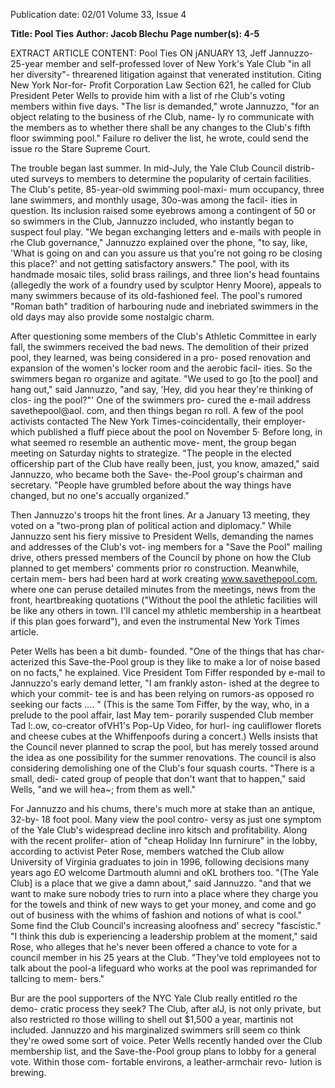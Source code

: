 Publication date: 02/01
Volume 33, Issue 4

**Title: Pool Ties**
**Author: Jacob Blechu**
**Page number(s): 4-5**

EXTRACT ARTICLE CONTENT:
Pool Ties 
ON jANUARY 13, Jeff Jannuzzo-25-year 
member and self-professed lover of New 
York's Yale Club "in all her diversity"-
threarened litigation against that venerated 
institution. Citing New York Nor-for-
Profit Corporation Law Section 621, he 
called for Club President Peter Wells to 
provide him with a list of rhe Club's voting 
members within five days. "The lisr is 
demanded," wrote Jannuzzo, "for an object 
relating to the business of rhe Club, name-
ly ro communicate with the members as to 
whether there shall be any changes to the 
Club's fifth floor swimming pool." Failure 
ro deliver the list, he wrote, could send the 
issue ro the Stare Supreme Court. 

The trouble began last summer. In 
mid-July, the Yale Club Council distrib-
uted surveys to members to determine the 
popularity of certain facilities. The Club's 
petite, 85-year-old swimming pool-maxi-
mum occupancy, three lane swimmers, and 
monthly usage, 30o-was among the facil-
ities in question. Its inclusion raised some 
eyebrows among a contingent of 50 or so 
swimmers in the Club, Jannuzzo included, 
who instantly began to suspect foul play. 
"We began exchanging letters and e-mails 
with people in rhe Club governance," 
Jannuzzo explained over the phone, "to say, 
like, 'What is going on and can you assure 
us that you're not going ro be closing this 
place?' and not getting satisfactory 
answers." The pool, with its handmade 
mosaic tiles, solid brass railings, and three 
lion's head fountains (allegedly the work of 
a foundry used by sculptor Henry Moore), 
appeals to many swimmers because of its 
old-fashioned feel. The pool's rumored 
"Roman bath" tradition of harbouring 
nude and inebriated swimmers in the old 
days may also provide some nostalgic 
charm. 

After questioning some members of 
the Club's Athletic Committee in early fall, 
the swimmers received the bad news. The 
demolition of their prized pool, they 
learned, was being considered in a pro-
posed renovation and expansion of the 
women's locker room and the aerobic facil-
ities. So the swimmers began ro organize 
and agitate. "We used to go [to the pool] 
and hang out," said Jannuzzo, "and say, 
'Hey, did you hear they're thinking of clos-
ing the pool?"' One of the swimmers pro-
cured the e-mail address savethepool@aol. 
com, and then things began ro roll. A few of 
the pool activists contacted The New York 
Times-coincidentally, their employer-
which published a fluff piece about the 
pool on November 5· Before long, in what 
seemed ro resemble an authentic move-
ment, the group began meeting on 
Saturday nights to strategize. "The people 
in the elected officership part of the Club 
have really been, just, you know, amazed," 
said Jannuzzo, who became both the Save-
the-Pool group's chairman and secretary. 
"People have grumbled before about the 
way things have changed, but no one's 
accually organized." 

Then Jannuzzo's troops hit the front 
lines. Ar a January 13 meeting, they voted 
on a "two-prong plan of political action 
and diplomacy." While Jannuzzo sent his 
fiery missive to President Wells, demanding 
the names and addresses of the Club's vot-
ing members for a "Save the Pool" mailing 
drive, others pressed members of the 
Council by phone on how the Club 
planned to get members' comments prior 
ro construction. Meanwhile, certain mem-
bers had been hard at work creating 
www.savethepool.com, where one can peruse 
detailed minutes from the meetings, news 
from the front, heartbreaking quotations 
("Without the pool the athletic facilities 
will be like any others in town. I'll cancel 
my athletic membership in a heartbeat if 
this plan goes forward"), and even the 
instrumental New York Times article. 

Peter Wells has been a bit dumb-
founded. "One of the things that has char-
acterized this Save-the-Pool group is they 
like to make a lor of noise based on no 
facts," he explained. Vice President Tom 
Fiffer responded by e-mail to Jannuzzo's 
early demand letter, "I am frankly aston-
ished at the degree to which your commit-
tee is and has been relying on rumors-as 
opposed ro seeking our facts .... " (This is 
the same Tom Fiffer, by the way, who, in a 
prelude to the pool affair, last May tem-
porarily suspended Club member Tad l:.ow, 
co-creator ofVH1's Pop-Up Video, for hurl-
ing cauliflower florets and cheese cubes at 
the Whiffenpoofs during a concert.) Wells 
insists that the Council never planned to 
scrap the pool, but has merely tossed 
around the idea as one possibility for the 
summer renovations. The council is also 
considering demolishing one of the Club's 
four squash courts. "There is a small, dedi-
cated group of people that don't want that 
to happen," said Wells, "and we will hea~; 
from them as well." 

For Jannuzzo and his chums, there's 
much more at stake than an antique, 32-by-
18 foot pool. Many view the pool contro-
versy as just one symptom of the Yale 
Club's widespread decline inro kitsch and 
profitability. Along with the recent prolifer-
ation of "cheap Holiday Inn furnirure" in 
the lobby, according to activist Peter Rose, 
members 
watched 
the 
Club 
allow 
University of Virginia graduates to join in 
1996, following decisions many years ago £O 
welcome Dartmouth alumni and oKL 
brothers too. "(The Yale Club] is a place 
that we give a damn about," said Jannuzzo. 
"and that we want to make sure nobody 
tries to rurn into a place where they charge 
you for the towels and think of new ways to 
get your money, and come and go out of 
business with the whims of fashion and 
notions of what is cool." Some find the 
Club Council's increasing aloofness and' 
secrecy "fascistic." "I think this dub is 
experiencing a leadership problem at the 
moment," said Rose, who alleges that he's 
never been offered a chance to vote for a 
council member in his 25 years at the Club. 
"They've told employees not to talk about 
the pool-a lifeguard who works at the 
pool was reprimanded for tallcing to mem-
bers." 

Bur are the pool supporters of the 
NYC Yale Club really entitled ro the demo-
cratic process they seek? The Club, after alJ, 
is not only private, but also restricted ro 
those willing to shell out $1,500 a year, 
martinis not included. Jannuzzo and his 
marginalized swimmers srill seem co think 
they're owed some sort of voice. Peter Wells 
recently handed over the Club membership 
list, and the Save-the-Pool group plans to 
lobby for a general vote. Within those com-
fortable environs, a leather-armchair revo-
lution is brewing.